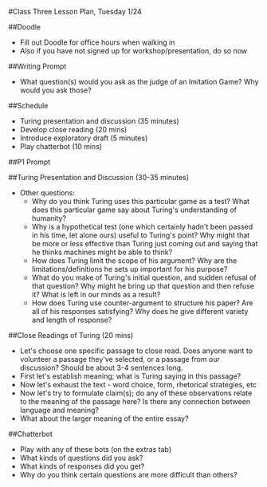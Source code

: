 #Class Three Lesson Plan, Tuesday 1/24

##Doodle
- Fill out Doodle for office hours when walking in
- Also if you have not signed up for workshop/presentation, do so now

##Writing Prompt
- What question(s) would you ask as the judge of an Imitation Game? Why would you ask those?

##Schedule
- Turing presentation and discussion (35 minutes)
- Develop close reading (20 mins)
- Introduce exploratory draft (5 minutes)
- Play chatterbot (10 mins)

##P1 Prompt 

##Turing Presentation and Discussion (30-35 minutes)
- Other questions:
  - Why do you think Turing uses this particular game as a test? What does this particular game say about Turing's understanding of humanity?
  - Why is a hypothetical test (one which certainly hadn't been passed in his time, let alone ours) useful to Turing's point? Why might that be more or less effective than Turing just coming out and saying that he thinks machines might be able to think?
  - How does Turing limit the scope of his argument? Why are the limitations/definitions he sets up important for his purpose?
  - What do you make of Turing's initial question, and sudden refusal of that question? Why might he bring up that question and then refuse it? What is left in our minds as a result?
  - How does Turing use counter-argument to structure his paper? Are all of his responses satisfying? Why does he give different variety and length of response?

##Close Readings of Turing (20 mins)
- Let's choose one specific passage to close read. Does anyone want to volunteer a passage they've selected, or a passage from our discussion? Should be about 3-4 sentences long.
- First let's establish meaning; what is Turing saying in this passage?  
- Now let's exhaust the text - word choice, form, rhetorical strategies, etc
- Now let's try to formulate claim(s); do any of these observations relate to the meaning of the passage here? Is there any connection between language and meaning?
- What about the larger meaning of the entire essay?

##Chatterbot
- Play with any of these bots (on the extras tab)
- What kinds of questions did you ask?
- What kinds of responses did you get?
- Why do you think certain questions are more difficult than others?
